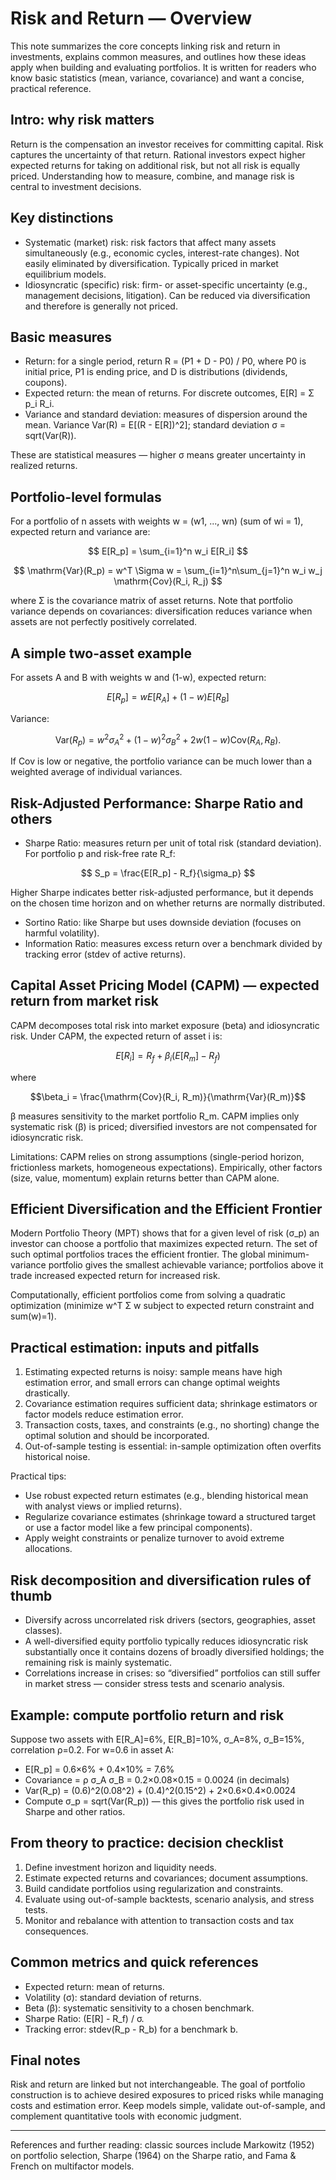 # Risk and Return — Overview

This note summarizes the core concepts linking risk and return in investments, explains common measures, and outlines how these ideas apply when building and evaluating portfolios. It is written for readers who know basic statistics (mean, variance, covariance) and want a concise, practical reference.

## Intro: why risk matters
Return is the compensation an investor receives for committing capital. Risk captures the uncertainty of that return. Rational investors expect higher expected returns for taking on additional risk, but not all risk is equally priced. Understanding how to measure, combine, and manage risk is central to investment decisions.

## Key distinctions
- Systematic (market) risk: risk factors that affect many assets simultaneously (e.g., economic cycles, interest-rate changes). Not easily eliminated by diversification. Typically priced in market equilibrium models.
- Idiosyncratic (specific) risk: firm- or asset-specific uncertainty (e.g., management decisions, litigation). Can be reduced via diversification and therefore is generally not priced.

## Basic measures

- Return: for a single period, return R = (P1 + D - P0) / P0, where P0 is initial price, P1 is ending price, and D is distributions (dividends, coupons).
- Expected return: the mean of returns. For discrete outcomes, E[R] = Σ p_i R_i.
- Variance and standard deviation: measures of dispersion around the mean. Variance Var(R) = E[(R - E[R])^2]; standard deviation σ = sqrt(Var(R)).

These are statistical measures — higher σ means greater uncertainty in realized returns.

## Portfolio-level formulas

For a portfolio of n assets with weights w = (w1, ..., wn) (sum of wi = 1), expected return and variance are:

$$
E[R_p] = \sum_{i=1}^n w_i E[R_i]
$$

$$
\mathrm{Var}(R_p) = w^T \Sigma w = \sum_{i=1}^n\sum_{j=1}^n w_i w_j \mathrm{Cov}(R_i, R_j)
$$

where Σ is the covariance matrix of asset returns. Note that portfolio variance depends on covariances: diversification reduces variance when assets are not perfectly positively correlated.

## A simple two-asset example

For assets A and B with weights w and (1-w), expected return:

$$
E[R_p] = w E[R_A] + (1-w) E[R_B]
$$

Variance:

$$
\mathrm{Var}(R_p) = w^2 \sigma_A^2 + (1-w)^2 \sigma_B^2 + 2w(1-w)\mathrm{Cov}(R_A,R_B).
$$

If Cov is low or negative, the portfolio variance can be much lower than a weighted average of individual variances.

## Risk-Adjusted Performance: Sharpe Ratio and others

- Sharpe Ratio: measures return per unit of total risk (standard deviation). For portfolio p and risk-free rate R_f:

$$
S_p = \frac{E[R_p] - R_f}{\sigma_p}
$$

Higher Sharpe indicates better risk-adjusted performance, but it depends on the chosen time horizon and on whether returns are normally distributed.

- Sortino Ratio: like Sharpe but uses downside deviation (focuses on harmful volatility).
- Information Ratio: measures excess return over a benchmark divided by tracking error (stdev of active returns).

## Capital Asset Pricing Model (CAPM) — expected return from market risk

CAPM decomposes total risk into market exposure (beta) and idiosyncratic risk. Under CAPM, the expected return of asset i is:

$$
E[R_i] = R_f + \beta_i (E[R_m] - R_f)
$$

where

$$\beta_i = \frac{\mathrm{Cov}(R_i, R_m)}{\mathrm{Var}(R_m)}$$

β measures sensitivity to the market portfolio R_m. CAPM implies only systematic risk (β) is priced; diversified investors are not compensated for idiosyncratic risk.

Limitations: CAPM relies on strong assumptions (single-period horizon, frictionless markets, homogeneous expectations). Empirically, other factors (size, value, momentum) explain returns better than CAPM alone.

## Efficient Diversification and the Efficient Frontier

Modern Portfolio Theory (MPT) shows that for a given level of risk (σ_p) an investor can choose a portfolio that maximizes expected return. The set of such optimal portfolios traces the efficient frontier. The global minimum-variance portfolio gives the smallest achievable variance; portfolios above it trade increased expected return for increased risk.

Computationally, efficient portfolios come from solving a quadratic optimization (minimize w^T Σ w subject to expected return constraint and sum(w)=1).

## Practical estimation: inputs and pitfalls

1. Estimating expected returns is noisy: sample means have high estimation error, and small errors can change optimal weights drastically.
2. Covariance estimation requires sufficient data; shrinkage estimators or factor models reduce estimation error.
3. Transaction costs, taxes, and constraints (e.g., no shorting) change the optimal solution and should be incorporated.
4. Out-of-sample testing is essential: in-sample optimization often overfits historical noise.

Practical tips:
- Use robust expected return estimates (e.g., blending historical mean with analyst views or implied returns).
- Regularize covariance estimates (shrinkage toward a structured target or use a factor model like a few principal components).
- Apply weight constraints or penalize turnover to avoid extreme allocations.

## Risk decomposition and diversification rules of thumb

- Diversify across uncorrelated risk drivers (sectors, geographies, asset classes).
- A well-diversified equity portfolio typically reduces idiosyncratic risk substantially once it contains dozens of broadly diversified holdings; the remaining risk is mainly systematic.
- Correlations increase in crises: so “diversified” portfolios can still suffer in market stress — consider stress tests and scenario analysis.

## Example: compute portfolio return and risk

Suppose two assets with E[R_A]=6%, E[R_B]=10%, σ_A=8%, σ_B=15%, correlation ρ=0.2. For w=0.6 in asset A:

- E[R_p] = 0.6×6% + 0.4×10% = 7.6%
- Covariance = ρ σ_A σ_B = 0.2×0.08×0.15 = 0.0024 (in decimals)
- Var(R_p) = (0.6)^2(0.08^2) + (0.4)^2(0.15^2) + 2×0.6×0.4×0.0024
- Compute σ_p = sqrt(Var(R_p)) — this gives the portfolio risk used in Sharpe and other ratios.

## From theory to practice: decision checklist

1. Define investment horizon and liquidity needs.
2. Estimate expected returns and covariances; document assumptions.
3. Build candidate portfolios using regularization and constraints.
4. Evaluate using out-of-sample backtests, scenario analysis, and stress tests.
5. Monitor and rebalance with attention to transaction costs and tax consequences.

## Common metrics and quick references

- Expected return: mean of returns.
- Volatility (σ): standard deviation of returns.
- Beta (β): systematic sensitivity to a chosen benchmark.
- Sharpe Ratio: (E[R] - R_f) / σ.
- Tracking error: stdev(R_p - R_b) for a benchmark b.

## Final notes

Risk and return are linked but not interchangeable. The goal of portfolio construction is to achieve desired exposures to priced risks while managing costs and estimation error. Keep models simple, validate out-of-sample, and complement quantitative tools with economic judgment.

---

References and further reading: classic sources include Markowitz (1952) on portfolio selection, Sharpe (1964) on the Sharpe ratio, and Fama & French on multifactor models.
